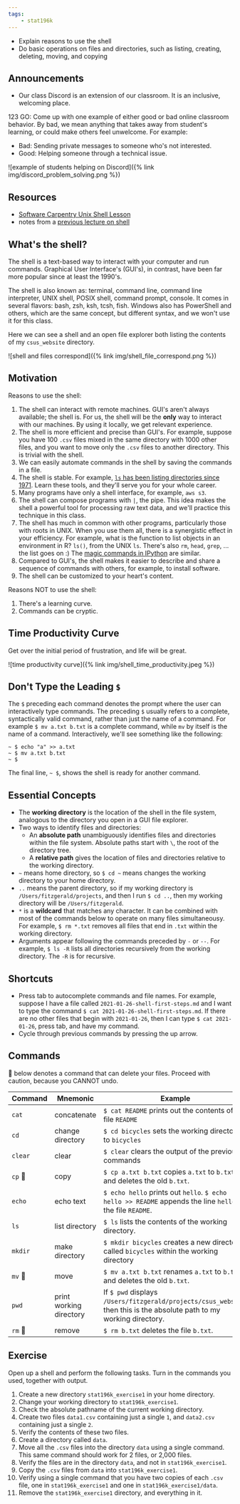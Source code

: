 ```yaml
---
tags:
    - stat196k
---
```


- Explain reasons to use the shell
- Do basic operations on files and directories, such as listing, creating, deleting, moving, and copying


## Announcements

- Our class Discord is an extension of our classroom.
    It is an inclusive, welcoming place.

123 GO: Come up with one example of either good or bad online classroom behavior.
By bad, we mean anything that takes away from student's learning, or could make others feel unwelcome.
For example:

- Bad: Sending private messages to someone who's not interested.
- Good: Helping someone through a technical issue.

![example of students helping on Discord]({% link img/discord_problem_solving.png %})


## Resources

- [Software Carpentry Unix Shell Lesson](https://swcarpentry.github.io/shell-novice/)
- notes from a [previous lecture on shell](https://github.com/clarkfitzg/sta141c-winter19/blob/master/lecture/01-31-bash1.md#shell)


## What's the shell?

The shell is a text-based way to interact with your computer and run commands.
Graphical User Interface's (GUI's), in contrast, have been far more popular since at least the 1990's.

The shell is also known as: terminal, command line, command line interpreter, UNIX shell, POSIX shell, command prompt, console.
It comes in several flavors: bash, zsh, ksh, tcsh, fish.
Windows also has PowerShell and others, which are the same concept, but different syntax, and we won't use it for this class.

Here we can see a shell and an open file explorer both listing the contents of my `csus_website` directory.

![shell and files correspond]({% link img/shell_file_correspond.png %})


## Motivation

Reasons to use the shell:

1. The shell can interact with remote machines.
    GUI's aren't always available; the shell is.
    For us, the shell will be the __only__ way to interact with our machines.
    By using it locally, we get relevant experience.
2. The shell is more efficient and precise than GUI's.
    For example, suppose you have 100 `.csv` files mixed in the same directory with 1000 other files, and you want to move only the `.csv` files to another directory.
    This is trivial with the shell.
3. We can easily automate commands in the shell by saving the commands in a file.
4. The shell is stable.
    For example, [`ls` has been listing directories since 1971](https://linuxgazette.net/issue48/fischer.html).
    Learn these tools, and they'll serve you for your whole career.
3. Many programs have only a shell interface, for example, `aws s3`.
4. The shell can compose programs with `|`, the pipe.
    This idea makes the shell a powerful tool for processing raw text data, and we'll practice this technique in this class.
5. The shell has much in common with other programs, particularly those with roots in UNIX.
    When you use them all, there is a synergistic effect in your efficiency.
    For example, what is the function to list objects in an environment in R?
    `ls()`, from the UNIX `ls`.
    There's also `rm`, `head`, `grep`, ... the list goes on :)
    The [magic commands in IPython](https://ipython.readthedocs.io/en/stable/interactive/magics.html) are similar.
6. Compared to GUI's, the shell makes it easier to describe and share a sequence of commands with others, for example, to install software.
7. The shell can be customized to your heart's content.

Reasons NOT to use the shell:

1. There's a learning curve.
2. Commands can be cryptic.


## Time Productivity Curve

Get over the initial period of frustration, and life will be great.

![time productivity curve]({% link img/shell_time_productivity.jpeg %})


## Don't Type the Leading `$`

The `$` preceding each command denotes the prompt where the user can interactively type commands.
The preceding `$` usually refers to a complete, syntactically valid command, rather than just the name of a command.
For example `$ mv a.txt b.txt` is a complete command, while `mv` by itself is the name of a command.
Interactively, we'll see something like the following:

```
~ $ echo "a" >> a.txt
~ $ mv a.txt b.txt
~ $
```

The final line, `~ $`, shows the shell is ready for another command.


## Essential Concepts

- The __working directory__ is the location of the shell in the file system, analogous to the directory you open in a GUI file explorer.
- Two ways to identify files and directories:
    - An __absolute path__ unambiguously identifies files and directories within the file system.
        Absolute paths start with `\`, the root of the directory tree.
    - A __relative path__ gives the location of files and directories relative to the working directory.
- `~` means home directory, so `$ cd ~` means changes the working directory to your home directory.
- `..` means the parent directory, so if my working directory is `/Users/fitzgerald/projects`, and then I run `$ cd ..`, then my working directory will be `/Users/fitzgerald`.
- `*` is a __wildcard__ that matches any character.
    It can be combined with most of the commands below to operate on many files simultaneousy.
    For example, `$ rm *.txt` removes all files that end in `.txt` within the working directory.
- Arguments appear following the commands preceded by `-` or `--`.
    For example, `$ ls -R` lists all directories recursively from the working directory.
    The `-R` is for recursive.

## Shortcuts

- Press tab to autocomplete commands and file names.
    For example, suppose I have a file called `2021-01-26-shell-first-steps.md` and I want to type the command `$ cat 2021-01-26-shell-first-steps.md`.
    If there are no other files that begin with `2021-01-26`, then I can type `$ cat 2021-01-26`, press tab, and have my command.
- Cycle through previous commands by pressing the up arrow.


## Commands

🧨  below denotes a command that can delete your files.
Proceed with caution, because you CANNOT undo.

Command |   Mnemonic    |   Example
------- |   --------    |   -----------
`cat`   |   concatenate |   `$ cat README` prints out the contents of the file `README`
`cd`    |   change directory    |   `$ cd bicycles` sets the working directory to `bicycles`
`clear`    |   clear    |   `$ clear` clears the output of the previous commands
`cp`  🧨|   copy    |   `$ cp a.txt b.txt` copies `a.txt` to `b.txt`, and deletes the old `b.txt`.
`echo`  |   echo text    |   `$ echo hello` prints out `hello`. `$ echo hello >> README` appends the line `hello` to the file `README`.
`ls` |   list directory    |   `$ ls` lists the contents of the working directory.
`mkdir` |   make directory    |   `$ mkdir bicycles` creates a new directory called `bicycles` within the working directory
`mv` 🧨 |   move |   `$ mv a.txt b.txt` renames `a.txt` to `b.txt`, and deletes the old `b.txt`.
`pwd` |   print working directory    |   If `$ pwd` displays `/Users/fitzgerald/projects/csus_website`, then this is the absolute path to my working directory.
`rm` 🧨 |   remove |   `$ rm b.txt` deletes the file `b.txt`. 



## Exercise

Open up a shell and perform the following tasks.
Turn in the commands you used, together with output.

1. Create a new directory `stat196k_exercise1` in your home directory.
2. Change your working directory to `stat196k_exercise1`.
3. Check the absolute pathname of the current working directory.
4. Create two files `data1.csv` containing just a single `1`, and `data2.csv` containing just a single `2`.
5. Verify the contents of these two files.
5. Create a directory called `data`.
6. Move all the `.csv` files into the directory `data` using a single command.
    This same command should work for 2 files, or 2,000 files.
7. Verify the files are in the directory `data`, and not in `stat196k_exercise1`.
7. Copy the `.csv` files from `data` into `stat196k_exercise1`. 
7. Verify using a single command that you have two copies of each `.csv` file, one in `stat196k_exercise1` and one in `stat196k_exercise1/data`.
8. Remove the `stat196k_exercise1` directory, and everything in it.
